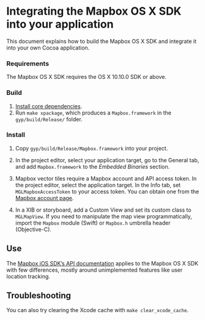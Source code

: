 # Integrating the Mapbox OS X SDK into your application

This document explains how to build the Mapbox OS X SDK and integrate it into your own Cocoa application.

### Requirements

The Mapbox OS X SDK requires the OS X 10.10.0 SDK or above.

### Build

1. [Install core dependencies](../../INSTALL.md).
1. Run `make xpackage`, which produces a `Mapbox.framework` in the `gyp/build/Release/` folder.

### Install

1. Copy `gyp/build/Release/Mapbox.framework` into your project.

1. In the project editor, select your application target, go to the General tab, and add `Mapbox.framework` to the *Embedded Binaries* section.

1. Mapbox vector tiles require a Mapbox account and API access token. In the project editor, select the application target. In the Info tab, set `MGLMapboxAccessToken` to your access token. You can obtain one from the [Mapbox account page](https://www.mapbox.com/studio/account/tokens/).

1. In a XIB or storyboard, add a Custom View and set its custom class to `MGLMapView`. If you need to manipulate the map view programmatically, import the `Mapbox` module (Swift) or `Mapbox.h` umbrella header (Objective-C).

## Use

The [Mapbox iOS SDK’s API documentation](https://www.mapbox.com/ios-sdk/api/) applies to the Mapbox OS X SDK with few differences, mostly around unimplemented features like user location tracking.

## Troubleshooting

You can also try clearing the Xcode cache with `make clear_xcode_cache`.
